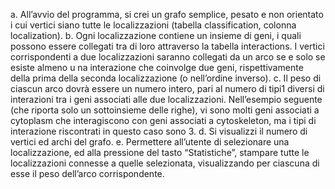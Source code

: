 a. All’avvio del programma, si crei un grafo semplice, pesato e non orientato i cui vertici siano tutte le localizzazioni 
(tabella classification, colonna localization).
b. Ogni localizzazione contiene un insieme di geni, i quali possono essere collegati tra di loro attraverso la tabella 
interactions. I vertici corrispondenti a due localizzazioni saranno collegati da un arco se e solo se esiste almeno u
na interazione che coinvolge due geni, rispettivamente della prima della seconda localizzazione (o nell’ordine inverso).
c. Il peso di ciascun arco dovrà essere un numero intero, pari al numero di tipi1 diversi di interazioni tra i geni 
associati alle due localizzazioni. Nell’esempio seguente (che riporta solo un sottoinsieme delle righe), vi sono molti 
geni associati a cytoplasm che interagiscono con geni associati a cytoskeleton, ma i tipi di interazione riscontrati 
in questo caso sono 3.
d. Si visualizzi il numero di vertici ed archi del grafo.
e. Permettere all’utente di selezionare una localizzazione, ed alla pressione del tasto “Statistiche”, stampare
tutte le localizzazioni connesse a quelle selezionata, visualizzando per ciascuna di esse il peso dell’arco corrispondente.
